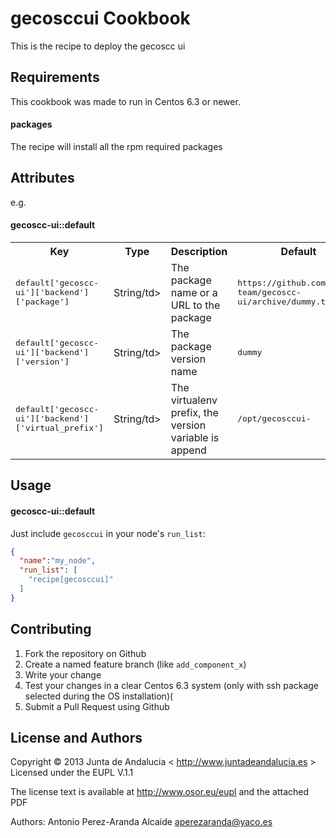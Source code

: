 gecosccui Cookbook
===================

This is the recipe to deploy the gecoscc ui

Requirements
------------

This cookbook was made to run in Centos 6.3 or newer.


#### packages

The recipe will install all the rpm required packages


Attributes
----------

e.g.
#### gecoscc-ui::default
<table>
  <tr>
    <th>Key</th>
    <th>Type</th>
    <th>Description</th>
    <th>Default</th>
  </tr>
  <tr>
    <td><tt>default['gecoscc-ui']['backend']['package']</tt></td>
    <td>String/td>
    <td>The package name or a URL to the package</td>
    <td><tt>https://github.com/gecos-team/gecoscc-ui/archive/dummy.tar.gz</tt></td>
  </tr>
  <tr>
    <td><tt>default['gecoscc-ui']['backend']['version']</tt></td>
    <td>String/td>
    <td>The package version name</td>
    <td><tt>dummy</tt></td>
  </tr>
  <tr>
    <td><tt>default['gecoscc-ui']['backend']['virtual_prefix']</tt></td>
    <td>String/td>
    <td>The virtualenv prefix, the version variable is append</td>
    <td><tt>/opt/gecosccui-</tt></td>
  </tr>
</table>

Usage
-----
#### gecoscc-ui::default

Just include `gecosccui` in your node's `run_list`:

```json
{
  "name":"my_node",
  "run_list": [
    "recipe[gecosccui]"
  ]
}
```

Contributing
------------

1.  Fork the repository on Github
2.  Create a named feature branch (like `add_component_x`)
3.  Write your change
4.  Test your changes in a clear Centos 6.3 system (only with ssh package selected during the OS installation)(
6.  Submit a Pull Request using Github

License and Authors
-------------------

Copyright © 2013 Junta de Andalucia < http://www.juntadeandalucia.es >
Licensed under the EUPL V.1.1

The license text is available at http://www.osor.eu/eupl and the attached PDF

Authors: Antonio Perez-Aranda Alcaide <aperezaranda@yaco.es>
